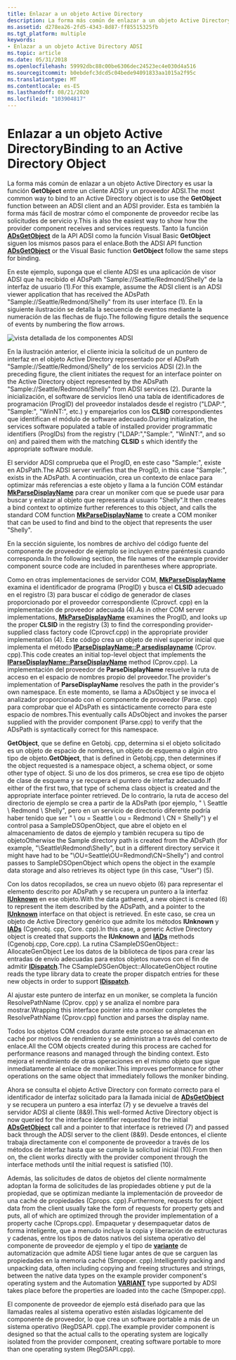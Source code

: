 ```yaml
---
title: Enlazar a un objeto Active Directory
description: La forma más común de enlazar a un objeto Active Directory es usar la función GetObject entre un cliente ADSI y un proveedor ADSI.
ms.assetid: d278ea26-2fd5-4343-8d87-ff85515325fb
ms.tgt_platform: multiple
keywords:
- Enlazar a un objeto Active Directory ADSI
ms.topic: article
ms.date: 05/31/2018
ms.openlocfilehash: 59992dbc88c00be6306dec24523ec4e030d4a516
ms.sourcegitcommit: b0ebdefc3dcd5c04bede94091833aa1015a2f95c
ms.translationtype: MT
ms.contentlocale: es-ES
ms.lasthandoff: 08/21/2020
ms.locfileid: "103904817"
---
```

# <a name="binding-to-an-active-directory-object"></a><span data-ttu-id="82981-104">Enlazar a un objeto Active Directory</span><span class="sxs-lookup"><span data-stu-id="82981-104">Binding to an Active Directory Object</span></span>

<span data-ttu-id="82981-105">La forma más común de enlazar a un objeto Active Directory es usar la función **GetObject** entre un cliente ADSI y un proveedor ADSI.</span><span class="sxs-lookup"><span data-stu-id="82981-105">The most common way to bind to an Active Directory object is to use the **GetObject** function between an ADSI client and an ADSI provider.</span></span> <span data-ttu-id="82981-106">Esta es también la forma más fácil de mostrar cómo el componente de proveedor recibe las solicitudes de servicio y.</span><span class="sxs-lookup"><span data-stu-id="82981-106">This is also the easiest way to show how the provider component receives and services requests.</span></span> <span data-ttu-id="82981-107">Tanto la función [**ADsGetObject**](/windows/desktop/api/Adshlp/nf-adshlp-adsgetobject) de la API ADSI como la función Visual Basic **GetObject** siguen los mismos pasos para el enlace.</span><span class="sxs-lookup"><span data-stu-id="82981-107">Both the ADSI API function [**ADsGetObject**](/windows/desktop/api/Adshlp/nf-adshlp-adsgetobject) or the Visual Basic function **GetObject** follow the same steps for binding.</span></span>

<span data-ttu-id="82981-108">En este ejemplo, suponga que el cliente ADSI es una aplicación de visor ADSI que ha recibido el ADsPath "Sample://Seattle/Redmond/Shelly" de la interfaz de usuario (1).</span><span class="sxs-lookup"><span data-stu-id="82981-108">For this example, assume the ADSI client is an ADSI viewer application that has received the ADsPath "Sample://Seattle/Redmond/Shelly" from its user interface (1).</span></span> <span data-ttu-id="82981-109">En la siguiente ilustración se detalla la secuencia de eventos mediante la numeración de las flechas de flujo.</span><span class="sxs-lookup"><span data-stu-id="82981-109">The following figure details the sequence of events by numbering the flow arrows.</span></span>

![vista detallada de los componentes ADSI](images/dscsex.png)

<span data-ttu-id="82981-111">En la ilustración anterior, el cliente inicia la solicitud de un puntero de interfaz en el objeto Active Directory representado por el ADsPath "Sample://Seattle/Redmond/Shelly" de los servicios ADSI (2).</span><span class="sxs-lookup"><span data-stu-id="82981-111">In the preceding figure, the client initiates the request for an interface pointer on the Active Directory object represented by the ADsPath "Sample://Seattle/Redmond/Shelly" from ADSI services (2).</span></span> <span data-ttu-id="82981-112">Durante la inicialización, el software de servicios llenó una tabla de identificadores de programación (ProgID) del proveedor instalados desde el registro ("LDAP:", "Sample:", "WinNT:", etc.) y emparejarlos con los **CLSID** correspondientes que identifican el módulo de software adecuado.</span><span class="sxs-lookup"><span data-stu-id="82981-112">During initialization, the services software populated a table of installed provider programmatic identifiers (ProgIDs) from the registry ("LDAP:","Sample:", "WinNT:", and so on) and paired them with the matching **CLSID** s which identify the appropriate software module.</span></span>

<span data-ttu-id="82981-113">El servidor ADSI comprueba que el ProgID, en este caso "Sample:", existe en ADsPath.</span><span class="sxs-lookup"><span data-stu-id="82981-113">The ADSI server verifies that the ProgID, in this case "Sample:", exists in the ADsPath.</span></span> <span data-ttu-id="82981-114">A continuación, crea un contexto de enlace para optimizar más referencias a este objeto y llama a la función COM estándar [**MkParseDisplayName**](/windows/win32/api/objbase/nf-objbase-mkparsedisplayname) para crear un moniker com que se puede usar para buscar y enlazar al objeto que representa al usuario "Shelly".</span><span class="sxs-lookup"><span data-stu-id="82981-114">It then creates a bind context to optimize further references to this object, and calls the standard COM function [**MkParseDisplayName**](/windows/win32/api/objbase/nf-objbase-mkparsedisplayname) to create a COM moniker that can be used to find and bind to the object that represents the user "Shelly".</span></span>

<span data-ttu-id="82981-115">En la sección siguiente, los nombres de archivo del código fuente del componente de proveedor de ejemplo se incluyen entre paréntesis cuando corresponda.</span><span class="sxs-lookup"><span data-stu-id="82981-115">In the following section, the file names of the example provider component source code are included in parentheses where appropriate.</span></span>

<span data-ttu-id="82981-116">Como en otras implementaciones de servidor COM, [**MkParseDisplayName**](/windows/win32/api/objbase/nf-objbase-mkparsedisplayname) examina el identificador de programa (ProgID) y busca el **CLSID** adecuado en el registro (3) para buscar el código de generador de clases proporcionado por el proveedor correspondiente (Cprovcf. cpp) en la implementación de proveedor adecuada (4).</span><span class="sxs-lookup"><span data-stu-id="82981-116">As in other COM server implementations, [**MkParseDisplayName**](/windows/win32/api/objbase/nf-objbase-mkparsedisplayname) examines the ProgID, and looks up the proper **CLSID** in the registry (3) to find the corresponding provider-supplied class factory code (Cprovcf.cpp) in the appropriate provider implementation (4).</span></span> <span data-ttu-id="82981-117">Este código crea un objeto de nivel superior inicial que implementa el método [**IParseDisplayName::P arsedisplayname**](/windows/win32/api/oleidl/nf-oleidl-iparsedisplayname-parsedisplayname) (Cprov. cpp).</span><span class="sxs-lookup"><span data-stu-id="82981-117">This code creates an initial top-level object that implements the [**IParseDisplayName::ParseDisplayName**](/windows/win32/api/oleidl/nf-oleidl-iparsedisplayname-parsedisplayname) method (Cprov.cpp).</span></span> <span data-ttu-id="82981-118">La implementación del proveedor de **ParseDisplayName** resuelve la ruta de acceso en el espacio de nombres propio del proveedor.</span><span class="sxs-lookup"><span data-stu-id="82981-118">The provider's implementation of **ParseDisplayName** resolves the path in the provider's own namespace.</span></span> <span data-ttu-id="82981-119">En este momento, se llama a ADsObject y se invoca el analizador proporcionado con el componente de proveedor (Parse. cpp) para comprobar que el ADsPath es sintácticamente correcto para este espacio de nombres.</span><span class="sxs-lookup"><span data-stu-id="82981-119">This eventually calls ADsObject and invokes the parser supplied with the provider component (Parse.cpp) to verify that the ADsPath is syntactically correct for this namespace.</span></span>

<span data-ttu-id="82981-120">**GetObject**, que se define en Getobj. cpp, determina si el objeto solicitado es un objeto de espacio de nombres, un objeto de esquema o algún otro tipo de objeto.</span><span class="sxs-lookup"><span data-stu-id="82981-120">**GetObject**, that is defined in Getobj.cpp, then determines if the object requested is a namespace object, a schema object, or some other type of object.</span></span> <span data-ttu-id="82981-121">Si uno de los dos primeros, se crea ese tipo de objeto de clase de esquema y se recupera el puntero de interfaz adecuado.</span><span class="sxs-lookup"><span data-stu-id="82981-121">If either of the first two, that type of schema class object is created and the appropriate interface pointer retrieved.</span></span> <span data-ttu-id="82981-122">De lo contrario, la ruta de acceso del directorio de ejemplo se crea a partir de la ADsPath (por ejemplo, " \\ Seattle \\ Redmond \\ Shelly", pero en un servicio de directorio diferente podría haber tenido que ser " \\ ou = Seattle \\ ou = Redmond \\ CN = Shelly") y el control pasa a SampleDSOpenObject, que abre el objeto en el almacenamiento de datos de ejemplo y también recupera su tipo de objeto</span><span class="sxs-lookup"><span data-stu-id="82981-122">Otherwise the Sample directory path is created from the ADsPath (for example, "\\Seattle\\Redmond\\Shelly", but in a different directory service it might have had to be "\\OU=Seattle\\OU=Redmond\\CN=Shelly") and control passes to SampleDSOpenObject which opens the object in the example data storage and also retrieves its object type (in this case, "User") (5).</span></span>

<span data-ttu-id="82981-123">Con los datos recopilados, se crea un nuevo objeto (6) para representar el elemento descrito por ADsPath y se recupera un puntero a la interfaz [**IUnknown**](/windows/win32/api/unknwn/nn-unknwn-iunknown) en ese objeto.</span><span class="sxs-lookup"><span data-stu-id="82981-123">With the data gathered, a new object is created (6) to represent the item described by the ADsPath, and a pointer to the [**IUnknown**](/windows/win32/api/unknwn/nn-unknwn-iunknown) interface on that object is retrieved.</span></span> <span data-ttu-id="82981-124">En este caso, se crea un objeto de Active Directory genérico que admite los métodos **IUnknown** y [**IADs**](/windows/desktop/api/Iads/nn-iads-iads) (Cgenobj. cpp, Core. cpp).</span><span class="sxs-lookup"><span data-stu-id="82981-124">In this case, a generic Active Directory object is created that supports the **IUnknown** and [**IADs**](/windows/desktop/api/Iads/nn-iads-iads) methods (Cgenobj.cpp, Core.cpp).</span></span> <span data-ttu-id="82981-125">La rutina CSampleDSGenObject:: AllocateGenObject Lee los datos de la biblioteca de tipos para crear las entradas de envío adecuadas para estos objetos nuevos con el fin de admitir [**IDispatch**](/windows/win32/api/oaidl/nn-oaidl-idispatch).</span><span class="sxs-lookup"><span data-stu-id="82981-125">The CSampleDSGenObject::AllocateGenObject routine reads the type library data to create the proper dispatch entries for these new objects in order to support [**IDispatch**](/windows/win32/api/oaidl/nn-oaidl-idispatch).</span></span>

<span data-ttu-id="82981-126">Al ajustar este puntero de interfaz en un moniker, se completa la función ResolvePathName (Cprov. cpp) y se analiza el nombre para mostrar.</span><span class="sxs-lookup"><span data-stu-id="82981-126">Wrapping this interface pointer into a moniker completes the ResolvePathName (Cprov.cpp) function and parses the display name.</span></span>

<span data-ttu-id="82981-127">Todos los objetos COM creados durante este proceso se almacenan en caché por motivos de rendimiento y se administran a través del contexto de enlace.</span><span class="sxs-lookup"><span data-stu-id="82981-127">All the COM objects created during this process are cached for performance reasons and managed through the binding context.</span></span> <span data-ttu-id="82981-128">Esto mejora el rendimiento de otras operaciones en el mismo objeto que sigue inmediatamente al enlace de moniker.</span><span class="sxs-lookup"><span data-stu-id="82981-128">This improves performance for other operations on the same object that immediately follows the moniker binding.</span></span>

<span data-ttu-id="82981-129">Ahora se consulta el objeto Active Directory con formato correcto para el identificador de interfaz solicitado para la llamada inicial de [**ADsGetObject**](/windows/desktop/api/Adshlp/nf-adshlp-adsgetobject) y se recupera un puntero a esa interfaz (7) y se devuelve a través del servidor ADSI al cliente (8&9).</span><span class="sxs-lookup"><span data-stu-id="82981-129">This well-formed Active Directory object is now queried for the interface identifier requested for the initial [**ADsGetObject**](/windows/desktop/api/Adshlp/nf-adshlp-adsgetobject) call and a pointer to that interface is retrieved (7) and passed back through the ADSI server to the client (8&9).</span></span> <span data-ttu-id="82981-130">Desde entonces, el cliente trabaja directamente con el componente de proveedor a través de los métodos de interfaz hasta que se cumple la solicitud inicial (10).</span><span class="sxs-lookup"><span data-stu-id="82981-130">From then on, the client works directly with the provider component through the interface methods until the initial request is satisfied (10).</span></span>

<span data-ttu-id="82981-131">Además, las solicitudes de datos de objetos del cliente normalmente adoptan la forma de solicitudes de las propiedades obtiene y put de la propiedad, que se optimizan mediante la implementación de proveedor de una caché de propiedades (Cprops. cpp).</span><span class="sxs-lookup"><span data-stu-id="82981-131">Furthermore, requests for object data from the client usually take the form of requests for property gets and puts, all of which are optimized through the provider implementation of a property cache (Cprops.cpp).</span></span> <span data-ttu-id="82981-132">Empaquetar y desempaquetar datos de forma inteligente, que a menudo incluye la copia y liberación de estructuras y cadenas, entre los tipos de datos nativos del sistema operativo del componente de proveedor de ejemplo y el tipo de [**variante**](/windows/win32/api/oaidl/ns-oaidl-variant) de automatización que admite ADSI tiene lugar antes de que se carguen las propiedades en la memoria caché (Smpoper. cpp).</span><span class="sxs-lookup"><span data-stu-id="82981-132">Intelligently packing and unpacking data, often including copying and freeing structures and strings, between the native data types on the example provider component's operating system and the Automation [**VARIANT**](/windows/win32/api/oaidl/ns-oaidl-variant) type supported by ADSI takes place before the properties are loaded into the cache (Smpoper.cpp).</span></span>

<span data-ttu-id="82981-133">El componente de proveedor de ejemplo está diseñado para que las llamadas reales al sistema operativo estén aisladas lógicamente del componente de proveedor, lo que crea un software portable a más de un sistema operativo (RegDSAPI. cpp).</span><span class="sxs-lookup"><span data-stu-id="82981-133">The example provider component is designed so that the actual calls to the operating system are logically isolated from the provider component, creating software portable to more than one operating system (RegDSAPI.cpp).</span></span>

 

 